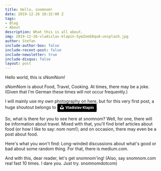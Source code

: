 ```yaml
---
title: Hello, snomnom!
date: 2019-12-26 10:32:00 Z
tags:
- Blog
- About
description: What this is all about.
img: 2019-12-26-vladislav-klapin-SymZoeE8quA-unsplash.jpg
author: Stefan
include-author-box: false
include-recent-post: false
include-newsletter: true
include-disqus: false
layout: post
---
```


Hello world, this is sNomNom!

sNomNom is about Food, Travel, Cooking. At times, there may be a joke. (Given that I'm German these times will not occur frequently.)

I will mainly use my own photography on here, but for this very first post, a huge shoutout belongs to <a style="background-color:black;color:white;text-decoration:none;padding:4px 6px;font-family:-apple-system, BlinkMacSystemFont, &quot;San Francisco&quot;, &quot;Helvetica Neue&quot;, Helvetica, Ubuntu, Roboto, Noto, &quot;Segoe UI&quot;, Arial, sans-serif;font-size:12px;font-weight:bold;line-height:1.2;display:inline-block;border-radius:3px" href="https://unsplash.com/@lemonvlad?utm_medium=referral&amp;utm_campaign=photographer-credit&amp;utm_content=creditBadge" target="_blank" rel="noopener noreferrer" title="Download free do whatever you want high-resolution photos from Vladislav Klapin"><span style="display:inline-block;padding:2px 3px"><svg xmlns="http://www.w3.org/2000/svg" style="height:12px;width:auto;position:relative;vertical-align:middle;top:-2px;fill:white" viewBox="0 0 32 32"><title>unsplash-logo</title><path d="M10 9V0h12v9H10zm12 5h10v18H0V14h10v9h12v-9z"></path></svg></span><span style="display:inline-block;padding:2px 3px">Vladislav Klapin</span></a>. 

So, what is there for you to see here at snomnom? Well, for one, there will be information about travel. Mixed with that, you'll find brief articles about food (or how I like to say: nom nom!); and on occasion, there may even be a post about food.

Here's what you won't find: Long-winded discussions about what's good or bad about some random thing. For that, there is medium.com.

And with this, dear reader, let's get snomnom'ing! (Also, say snomnom.com real fast 10 times. I dare you. Just try. snomnomdotcom)
